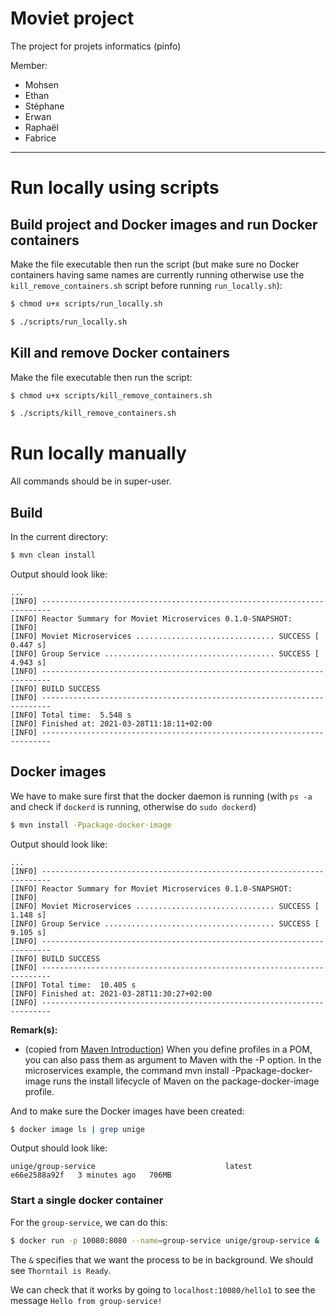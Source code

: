 # Moviet project
The project for projets informatics (pinfo)

Member:
- Mohsen
- Ethan
- Stéphane
- Erwan
- Raphaël
- Fabrice

---
# Run locally using scripts

## Build project and Docker images and run Docker containers


Make the file executable then run the script (but make sure no Docker containers having same names are currently running otherwise use the `kill_remove_containers.sh` script before running `run_locally.sh`):
```bash
$ chmod u+x scripts/run_locally.sh

$ ./scripts/run_locally.sh
```


## Kill and remove Docker containers
Make the file executable then run the script:
```bash
$ chmod u+x scripts/kill_remove_containers.sh

$ ./scripts/kill_remove_containers.sh
```

# Run locally manually

All commands should be in super-user.

## Build

In the current directory:
```bash
$ mvn clean install
```

Output should look like:
```
...
[INFO] ------------------------------------------------------------------------
[INFO] Reactor Summary for Moviet Microservices 0.1.0-SNAPSHOT:
[INFO]
[INFO] Moviet Microservices ............................... SUCCESS [  0.447 s]
[INFO] Group Service ...................................... SUCCESS [  4.943 s]
[INFO] ------------------------------------------------------------------------
[INFO] BUILD SUCCESS
[INFO] ------------------------------------------------------------------------
[INFO] Total time:  5.548 s
[INFO] Finished at: 2021-03-28T11:18:11+02:00
[INFO] ------------------------------------------------------------------------
```


## Docker images

We have to make sure first that the docker daemon is running (with `ps -a` and check if `dockerd` is running, otherwise do `sudo dockerd`)
```bash
$ mvn install -Ppackage-docker-image
```

Output should look like:
```
...
[INFO] ------------------------------------------------------------------------
[INFO] Reactor Summary for Moviet Microservices 0.1.0-SNAPSHOT:
[INFO]
[INFO] Moviet Microservices ............................... SUCCESS [  1.148 s]
[INFO] Group Service ...................................... SUCCESS [  9.105 s]
[INFO] ------------------------------------------------------------------------
[INFO] BUILD SUCCESS
[INFO] ------------------------------------------------------------------------
[INFO] Total time:  10.405 s
[INFO] Finished at: 2021-03-28T11:30:27+02:00
[INFO] ------------------------------------------------------------------------
```

**Remark(s):**
* (copied from [Maven Introduction](https://github.com/PInfo-2020/Exercises/blob/master/maven/MavenIntroduction.md)) When you define profiles in a POM, you can also pass them as argument to Maven with the -P option. In the microservices example, the command mvn install -Ppackage-docker-image runs the install lifecycle of Maven on the package-docker-image profile.


And to make sure the Docker images have been created:
```bash
$ docker image ls | grep unige
```

Output should look like:
```
unige/group-service                             latest          e66e2588a92f   3 minutes ago   706MB
```

### Start a single docker container
For the `group-service`, we can do this:
```bash
$ docker run -p 10080:8080 --name=group-service unige/group-service & 
```
The `&` specifies that we want the process to be in background. We should see `Thorntail is Ready`.

We can check that it works by going to `localhost:10080/hello1` to see the message `Hello from group-service!`
